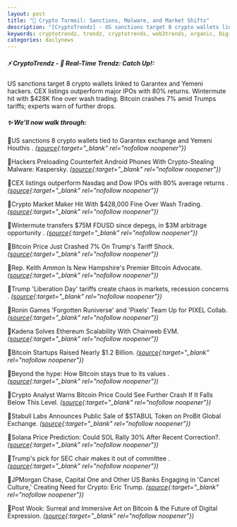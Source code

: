 ```yaml
---
layout: post
title: "🌌 Crypto Turmoil: Sanctions, Malware, and Market Shifts"
description: "[CryptoTrendz] - US sanctions target 8 crypto wallets linked to Garantex and Yemeni hackers. CEX listings outperform major IPOs with 80% returns. Wintermute hit with $428K fine over wash trading. Bitcoin crashes 7% amid Trumps tariffs; experts warn of further drops."
keywords: cryptotrendz, trendz, cryptotrends, web3trends, organic, Digital, Bitcoin, Token, crypto, Analyst, Ethereum, SOL, AI, Market, SEC
categories: dailynews
---
```


##### ⚡ CryptoTrendz - 📌 *Real-Time Trendz: Catch Up!:*

US sanctions target 8 crypto wallets linked to Garantex and Yemeni hackers. CEX listings outperform major IPOs with 80% returns. Wintermute hit with $428K fine over wash trading. Bitcoin crashes 7% amid Trumps tariffs; experts warn of further drops.

##### ✨ *We’ll now walk through:*


🔹US sanctions 8 crypto wallets tied to Garantex exchange and Yemeni Houthis . *([source](https://s.avyag.com/rx9p){:target="_blank" rel="nofollow noopener"})*

🔹Hackers Preloading Counterfeit Android Phones With Crypto-Stealing Malware: Kaspersky. *([source](https://s.avyag.com/ru30){:target="_blank" rel="nofollow noopener"})*

🔹CEX listings outperform Nasdaq and Dow IPOs with 80% average returns . *([source](https://s.avyag.com/ng7p){:target="_blank" rel="nofollow noopener"})*

🔹Crypto Market Maker Hit With $428,000 Fine Over Wash Trading. *([source](https://s.avyag.com/84oi){:target="_blank" rel="nofollow noopener"})*

🔹Wintermute transfers $75M FDUSD since depegs, in $3M arbitrage opportunity . *([source](https://s.avyag.com/lgxz){:target="_blank" rel="nofollow noopener"})*

🔹Bitcoin Price Just Crashed 7% On Trump's Tariff Shock. *([source](https://s.avyag.com/3fzv){:target="_blank" rel="nofollow noopener"})*

🔹Rep. Keith Ammon Is New Hampshire's Premier Bitcoin Advocate. *([source](https://s.avyag.com/vs8t){:target="_blank" rel="nofollow noopener"})*

🔹Trump 'Liberation Day' tariffs create chaos in markets, recession concerns . *([source](https://s.avyag.com/g8gg){:target="_blank" rel="nofollow noopener"})*

🔹Ronin Games 'Forgotten Runiverse' and 'Pixels' Team Up for PIXEL Collab. *([source](https://s.avyag.com/buzb){:target="_blank" rel="nofollow noopener"})*

🔹Kadena Solves Ethereum Scalability With Chainweb EVM. *([source](https://s.avyag.com/vdm3){:target="_blank" rel="nofollow noopener"})*

🔹Bitcoin Startups Raised Nearly $1.2 Billion. *([source](https://s.avyag.com/yexs){:target="_blank" rel="nofollow noopener"})*

🔹Beyond the hype: How Bitcoin stays true to its values . *([source](https://s.avyag.com/b8nd){:target="_blank" rel="nofollow noopener"})*

🔹Crypto Analyst Warns Bitcoin Price Could See Further Crash If It Falls Below This Level. *([source](https://s.avyag.com/9iwt){:target="_blank" rel="nofollow noopener"})*

🔹Stabull Labs Announces Public Sale of $STABUL Token on ProBit Global Exchange. *([source](https://s.avyag.com/v7uo){:target="_blank" rel="nofollow noopener"})*

🔹Solana Price Prediction: Could SOL Rally 30% After Recent Correction?. *([source](https://s.avyag.com/uqqx){:target="_blank" rel="nofollow noopener"})*

🔹Trump's pick for SEC chair makes it out of committee . *([source](https://s.avyag.com/z075){:target="_blank" rel="nofollow noopener"})*

🔹JPMorgan Chase, Capital One and Other US Banks Engaging in 'Cancel Culture,' Creating Need for Crypto: Eric Trump. *([source](https://s.avyag.com/2dq8){:target="_blank" rel="nofollow noopener"})*

🔹Post Wook: Surreal and Immersive Art on Bitcoin & the Future of Digital Expression. *([source](https://s.avyag.com/jvk6){:target="_blank" rel="nofollow noopener"})*
